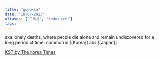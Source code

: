 ```yaml
---
title: "godoksa"
date: "18-07-2023"
aliases: ["고독사", "kodokushi"]
tags:
---
```


aka lonely deaths, where people die alone and remain undiscovered for a long period of time. common in [[Korea]] and [[Japan]]

[KST by The Korea Times](https://www.youtube.com/watch?v=SVYhqCMokps&ab_channel=KSTbyTheKoreaTimes)
